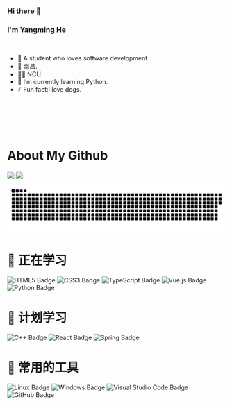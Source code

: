 <!--
**LinZui520/LinZui520** is a ✨ _special_ ✨ repository because its `README.md` (this file) appears on your GitHub profile.

Here are some ideas to get you started:

- 🔭 I’m currently working on ...
- 🌱 I’m currently learning ...
- 👯 I’m looking to collaborate on ...
- 🤔 I’m looking for help with ...
- 💬 Ask me about ...
- 📫 How to reach me: ...
- 😄 Pronouns: ...
- ⚡ Fun fact: ...
-->

### Hi there 👋
<!-- <img align="right" top='60' alt="GIF" src="https://raw.githubusercontent.com/devSouvik/devSouvik/master/gif3.gif" width="480"/> -->

### I'm Yangming He
<br/>

- 🍒  A student who loves software development.
- 📍  南昌.
- 👨‍🎓  NCU.
- 🌱 I’m currently learning Python.
- ⚡ Fun fact:I love dogs.
<br/>
<br/>
<br/>
<br/>

# About My Github
<div align="left">
<img height='180' src="https://github-readme-stats.vercel.app/api/top-langs/?username=LinZui520&hide=html,css,Jupyter+Notebook,ruby,javascript,Makefile,Less,TypeScript,Starlark,Groovy,Shell,Batchfile&layout=compact&langs_count=8&theme=cobalt" align="center" />
<img height='180' src="https://github-readme-stats.vercel.app/api?username=LinZui520&show_icons=true&theme=cobalt" align="center" />
</div>  

![](https://raw.githubusercontent.com/LinZui520/LinZui520/output/github-contribution-grid-snake.svg)

# 💪 正在学习
![HTML5 Badge](https://img.shields.io/badge/HTML5-E34F26?logo=html5&logoColor=fff&style=flat)
![CSS3 Badge](https://img.shields.io/badge/CSS3-1572B6?logo=css3&logoColor=fff&style=flat)
![TypeScript Badge](https://img.shields.io/badge/TypeScript-3178C6?logo=typescript&logoColor=fff&style=flat)
![Vue.js Badge](https://img.shields.io/badge/Vue.js-4FC08D?logo=vuedotjs&logoColor=fff&style=flat)
![Python Badge](https://img.shields.io/badge/Python-3776AB?logo=python&logoColor=fff&style=flat)

# 🧠 计划学习
![C++ Badge](https://img.shields.io/badge/C%2B%2B-00599C?logo=cplusplus&logoColor=fff&style=flat)
![React Badge](https://img.shields.io/badge/React-61DAFB?logo=react&logoColor=000&style=flat)
![Spring Badge](https://img.shields.io/badge/Spring-6DB33F?logo=spring&logoColor=fff&style=flat)


# 🧰 常用的工具
![Linux Badge](https://img.shields.io/badge/Linux-FCC624?logo=linux&logoColor=000&style=flat)
![Windows Badge](https://img.shields.io/badge/Windows-0078D6?logo=windows&logoColor=fff&style=flat)
![Visual Studio Code Badge](https://img.shields.io/badge/Visual%20Studio%20Code-007ACC?logo=visualstudiocode&logoColor=fff&style=flat)
![GitHub Badge](https://img.shields.io/badge/GitHub-181717?logo=github&logoColor=fff&style=flat)
